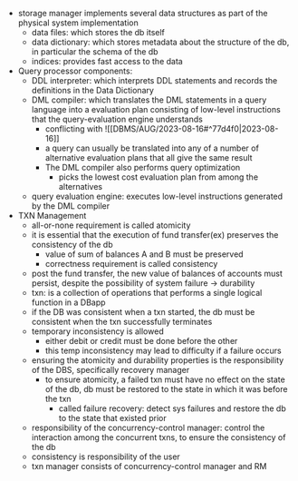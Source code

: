 - storage manager implements several data structures as part of the physical system implementation
	- data files: which stores the db itself
	- data dictionary: which stores metadata about the structure of the db, in particular the schema of the db
	- indices: provides fast access to the data
- Query processor components: 
	- DDL interpreter: which interprets DDL statements and records the definitions in the Data Dictionary
	- DML compiler: which translates the DML statements in a query language into a evaluation plan consisting of low-level instructions that the query-evaluation engine understands
		- conflicting with ![[DBMS/AUG/2023-08-16#^77d4f0|2023-08-16]]
		- a query can usually be translated into any of a number of alternative evaluation plans that all give the same result
		- The DML compiler also performs query optimization
			- picks the lowest cost evaluation plan from among the alternatives
	- query evaluation engine: executes low-level instructions generated by the DML compiler
- TXN Management
	- all-or-none requirement is called atomicity
	- it is essential that the execution of fund transfer(ex) preserves the consistency of the db
		- value of sum of balances A and B must be preserved
		- correctness requirement is called consistency
	- post the fund transfer, the new value of balances of accounts must persist, despite the possibility of system failure -> durability
	- txn: is a collection of operations that performs a single logical function in a DBapp
	- if the DB was consistent when a txn started, the db must be consistent when the txn successfully terminates
	- temporary inconsistency is allowed
		- either debit or credit must be done before the other
		- this temp inconsistency may lead to difficulty if a failure occurs
	- ensuring the atomicity and durability properties is the responsibility of the DBS, specifically recovery manager
		- to ensure atomicity, a failed txn must have no effect on the state of the db, db must be restored to the state in which it was before the txn
			- called failure recovery: detect sys failures and restore the db to the state that existed prior
	- responsibility of the concurrency-control manager: control the interaction among the concurrent txns, to ensure the consistency of the db
	- consistency is responsibility of the user
	- txn manager consists of concurrency-control manager and RM